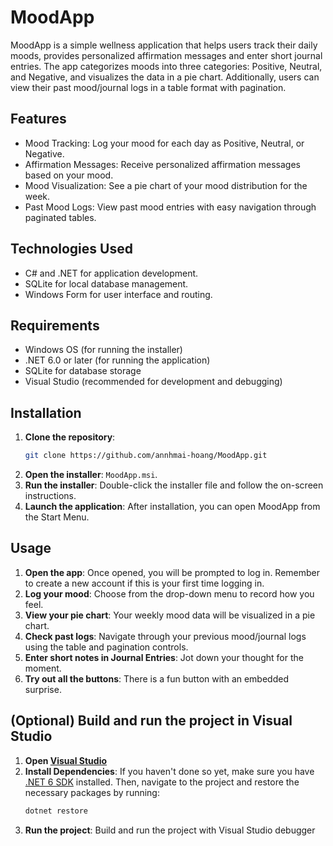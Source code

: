 # MoodApp

MoodApp is a simple wellness application that helps users track their daily moods, provides personalized affirmation messages and enter short journal entries. The app categorizes moods into three categories: Positive, Neutral, and Negative, and visualizes the data in a pie chart. Additionally, users can view their past mood/journal logs in a table format with pagination.

## Features
* Mood Tracking: Log your mood for each day as Positive, Neutral, or Negative.
* Affirmation Messages: Receive personalized affirmation messages based on your mood.
* Mood Visualization: See a pie chart of your mood distribution for the week.
* Past Mood Logs: View past mood entries with easy navigation through paginated tables.
 
## Technologies Used
* C# and .NET for application development.
* SQLite for local database management.
* Windows Form for user interface and routing.

## Requirements
* Windows OS (for running the installer)
* .NET 6.0 or later (for running the application)
* SQLite for database storage
* Visual Studio (recommended for development and debugging)

## Installation
1. **Clone the repository**:
   ```bash
   git clone https://github.com/annhmai-hoang/MoodApp.git
   ```
2. **Open the installer**: `MoodApp.msi`.
3. **Run the installer**: Double-click the installer file and follow the on-screen instructions.
4. **Launch the application**: After installation, you can open MoodApp from the Start Menu.

## Usage
1. **Open the app**: Once opened, you will be prompted to log in. Remember to create a new account if this is your first time logging in.
2. **Log your mood**: Choose from the drop-down menu to record how you feel.
3. **View your pie chart**: Your weekly mood data will be visualized in a pie chart.
4. **Check past logs**: Navigate through your previous mood/journal logs using the table and pagination controls.
5. **Enter short notes in Journal Entries**: Jot down your thought for the moment.
6. **Try out all the buttons**: There is a fun button with an embedded surprise.

## (Optional) Build and run the project in Visual Studio
1. **Open [Visual Studio](https://visualstudio.microsoft.com/)**
2. **Install Dependencies**: If you haven't done so yet, make sure you have [.NET 6 SDK](https://dotnet.microsoft.com/download) installed.
Then, navigate to the project and restore the necessary packages by running:
   ```bash
   dotnet restore
   ```
3. **Run the project**: Build and run the project with Visual Studio debugger
